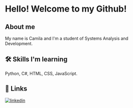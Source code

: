 # Hello! Welcome to my Github!


## About me
My name is Camila and I'm a student of Systems Analysis and Development.

## 🛠 Skills I'm learning
Python, C#, HTML, CSS, JavaScript.


## 🔗 Links
[![linkedin](https://img.shields.io/badge/linkedin-0A66C2?style=for-the-badge&logo=linkedin&logoColor=white)](https://www.linkedin.com/in/camila-m-861b97234/)


